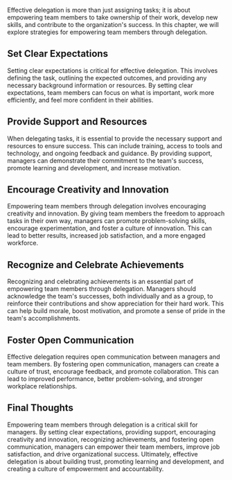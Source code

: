 
Effective delegation is more than just assigning tasks; it is about empowering team members to take ownership of their work, develop new skills, and contribute to the organization's success. In this chapter, we will explore strategies for empowering team members through delegation.

Set Clear Expectations
----------------------

Setting clear expectations is critical for effective delegation. This involves defining the task, outlining the expected outcomes, and providing any necessary background information or resources. By setting clear expectations, team members can focus on what is important, work more efficiently, and feel more confident in their abilities.

Provide Support and Resources
-----------------------------

When delegating tasks, it is essential to provide the necessary support and resources to ensure success. This can include training, access to tools and technology, and ongoing feedback and guidance. By providing support, managers can demonstrate their commitment to the team's success, promote learning and development, and increase motivation.

Encourage Creativity and Innovation
-----------------------------------

Empowering team members through delegation involves encouraging creativity and innovation. By giving team members the freedom to approach tasks in their own way, managers can promote problem-solving skills, encourage experimentation, and foster a culture of innovation. This can lead to better results, increased job satisfaction, and a more engaged workforce.

Recognize and Celebrate Achievements
------------------------------------

Recognizing and celebrating achievements is an essential part of empowering team members through delegation. Managers should acknowledge the team's successes, both individually and as a group, to reinforce their contributions and show appreciation for their hard work. This can help build morale, boost motivation, and promote a sense of pride in the team's accomplishments.

Foster Open Communication
-------------------------

Effective delegation requires open communication between managers and team members. By fostering open communication, managers can create a culture of trust, encourage feedback, and promote collaboration. This can lead to improved performance, better problem-solving, and stronger workplace relationships.

Final Thoughts
--------------

Empowering team members through delegation is a critical skill for managers. By setting clear expectations, providing support, encouraging creativity and innovation, recognizing achievements, and fostering open communication, managers can empower their team members, improve job satisfaction, and drive organizational success. Ultimately, effective delegation is about building trust, promoting learning and development, and creating a culture of empowerment and accountability.

